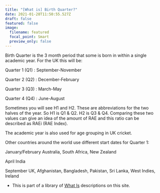 ```yaml
---
title: "[What is] Birth Quarter?"
date: 2021-01-28T11:50:55.527Z
draft: false
featured: false
image:
  filename: featured
  focal_point: Smart
  preview_only: false
---
```

Birth Quarter is the 3 month period that some is born in within a single academic year. For the UK this will be:

Quarter 1 (Q1) : September-November

Quarter 2 (Q2) : December-February

Quarter 3 (Q3) : March-May

Quarter 4 (Q4) : June-August

Sometimes you will see H1 and H2. These are abbreviations for the two halves of the year. So H1 is Q1 & Q2. H2 is Q3 & Q4. Comparing these two values can give an idea of the amount of RAE and this ratio can be described as RAEi (RAE Index). 

The academic year is also used for age grouping in UK cricket.

Other countries around the world use different start dates for Quarter 1:

January/February
Australia, South Africa, New Zealand

April
India

September
UK, Afghanistan, Bangladesh, Pakistan, Sri Lanka, West Indies, Ireland

* This is part of a library of [What Is](https://onemoresummer.co.uk/post/the-what-is-series/) descriptions on this site.